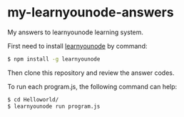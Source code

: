 my-learnyounode-answers
=======================

My answers to learnyounode learning system.

First need to install [learnyounode](https://github.com/rvagg/learnyounode) by command:

```bash
$ npm install -g learnyounode
```

Then clone this repository and review the answer codes.

To run each program.js, the following command can help:

```bash
$ cd Helloworld/
$ learnyounode run program.js
```
